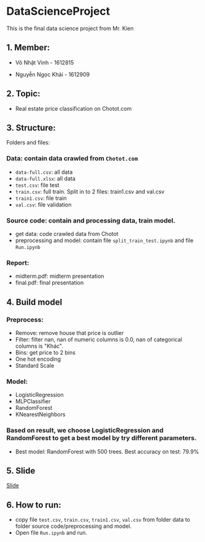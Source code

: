 # DataScienceProject
This is the final data science project from Mr. Kien

## 1. Member:
- Võ Nhật Vinh - 1612815

- Nguyễn Ngọc Khải - 1612909

## 2. Topic:
- Real estate price classification on Chotot.com

## 3. Structure:

Folders and files:

### Data: contain data crawled from `Chotot.com`
+ `data-full.csv`: all data
+ `data-full.xlsx`: all data
+ `test.csv`: file test
+ `train.csv`: full train. Split in to 2 files: train1.csv and val.csv
+ `train1.csv`: file train
+ `val.csv`: file validation

### Source code: contain  and processing data, train model.
+ get data: code crawled data from Chotot
+ preprocessing and model: contain file `split_train_test.ipynb` and file `Run.ipynb`

### Report: 
+ midterm.pdf: midterm presentation
+ final.pdf: final presentation

## 4. Build model
### Preprocess:
+ Remove: remove house that price is outlier 
+ Filter: filter nan, nan of numeric columns is 0.0, nan of categorical columns is "Khác".
+ Bins: get price to 2 bins
+ One hot encoding
+ Standard Scale

### Model:
+ LogisticRegression
+ MLPClassifier
+ RandomForest
+ KNearestNeighbors

### Based on result, we choose LogisticRegression and RandomForest to get a best model by try different parameters.
+ Best model: RandomForest with 500 trees. Best accuracy on test: 79.9%

## 5. Slide
[Slide](https://docs.google.com/presentation/d/1pgf8lBspJV1ksI9G-cnYnLVxSn213nCMq72PPqCSL7I/edit#slide=id.p)


## 6. How to run:
- copy file `test.csv`, `train.csv`, `train1.csv`, `val.csv` from folder data to folder source code/preprocessing and model.
- Open file `Run.ipynb` and run.
